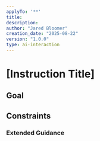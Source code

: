 ```yaml
---
applyTo: '**'
title: 
description: 
author: "Jared Bloomer"
creation_date: "2025-08-22"
version: "1.0.0"
type: ai-interaction
---
```


# [Instruction Title]

## Goal

## Constraints

### Extended Guidance